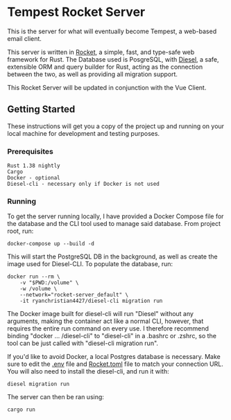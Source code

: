 # Tempest Rocket Server

This is the server for what will eventually become Tempest, a web-based email client.

This server is written in [Rocket](https://rocket.rs), a simple, fast, and type-safe web framework for Rust. The Database used is PosgreSQL, with [Diesel](http://diesel.rs), a safe, extensible ORM and query builder for Rust, acting as the connection between the two, as well as providing all migration support.

This Rocket Server will be updated in conjunction with the Vue Client.

## Getting Started

These instructions will get you a copy of the project up and running on your local machine for development and testing purposes.

### Prerequisites


```
Rust 1.38 nightly
Cargo
Docker - optional
Diesel-cli - necessary only if Docker is not used
```

### Running

To get the server running locally, I have provided a Docker Compose file for the database and the CLI tool used to manage said database. From project root, run:

```
docker-compose up --build -d
```

This will start the PostgreSQL DB in the background, as well as create the image used for Diesel-CLI. To populate the database, run:

```
docker run --rm \
    -v "$PWD:/volume" \
    -w /volume \
    --network="rocket-server_default" \
    -it ryanchristian4427/diesel-cli migration run
```

The Docker image built for diesel-cli will run "Diesel" without any arguments, making the container act like a normal CLI, however, that requires the entire run command on every use. I therefore recommend binding "docker ... /diesel-cli" to "diesel-cli" in a .bashrc or .zshrc, so the tool can be just called with "diesel-cli migration run".

If you'd like to avoid Docker, a local Postgres database is necessary. Make sure to edit the [.env](.env) file and [Rocket.toml](Rocket.toml) file to match your connection URL. You will also need to install the diesel-cli, and run it with:

```
diesel migration run
```

The server can then be ran using:

```
cargo run
```
